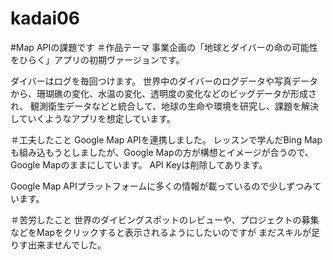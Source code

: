 # kadai06
#Map APIの課題です
＃作品テーマ
事業企画の「地球とダイバーの命の可能性をひらく」アプリの初期ヴァージョンです。

ダイバーはログを毎回つけます。
世界中のダイバーのログデータや写真データから、珊瑚礁の変化、水温の変化、透明度の変化などのビッグデータが形成され、
観測衛生データなどと統合して、地球の生命や環境を研究し、課題を解決していくようなアプリを想定しています。

＃工夫したこと
Google Map APIを連携しました。
レッスンで学んだBing Mapも組み込もうとしましたが、Google Mapの方が構想とイメージが合うので、Google Mapのままにしています。
API Keyは削除してあります。

Google Map APIプラットフォームに多くの情報が載っているので少しずつみています。

＃苦労したこと
世界のダイビングスポットのレビューや、プロジェクトの募集などをMapをクリックすると表示されるようにしたいのですが
まだスキルが足りす出来ませんでした。

